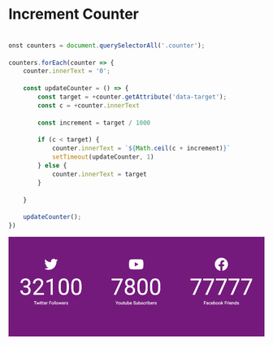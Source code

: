 # Increment Counter

```javascript

onst counters = document.querySelectorAll('.counter');

counters.forEach(counter => {
    counter.innerText = '0';

    const updateCounter = () => {
        const target = +counter.getAttribute('data-target');
        const c = +counter.innerText

        const increment = target / 1000

        if (c < target) {
            counter.innerText = `${Math.ceil(c + increment)}`
            setTimeout(updateCounter, 1)
        } else {
            counter.innerText = target
        }

    }

    updateCounter();
}) 

```

          
<img src='https://github.com/MityaKimchanskii/HTML_CSS_JavaScript/blob/main/15-Increment-Counter/15.gif' title='Video Walkthrough' width='' alt='Video Walkthrough' />


 
    


